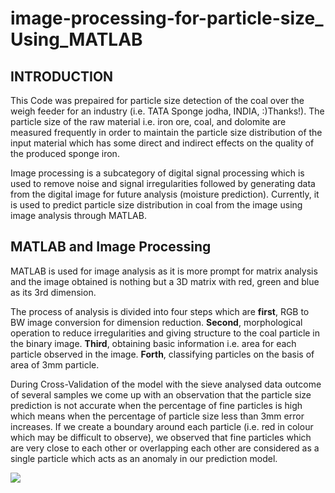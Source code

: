# image-processing-for-particle-size_ Using_MATLAB
## INTRODUCTION
This Code was prepaired for particle size detection of the coal over the weigh feeder for an industry (i.e. TATA Sponge jodha, INDIA,  :)Thanks!).
The particle size of the raw material i.e. iron ore, coal, and dolomite are measured frequently in order to maintain the particle size distribution of the input material which has some direct and indirect effects on the quality of the produced sponge iron.

Image processing is a subcategory of digital signal processing which is used to remove noise and signal irregularities followed by generating data from the digital image for future analysis (moisture prediction). Currently, it is used to predict particle size distribution in coal from the image using image analysis through MATLAB.

## MATLAB and Image Processing
MATLAB is used for image analysis as it is more prompt for matrix analysis and the image obtained is nothing but a 3D matrix with red, green and blue as its 3rd dimension.

The process of analysis is divided into four steps which are **first**, RGB to BW image conversion for dimension reduction. **Second**, morphological operation to reduce irregularities and giving structure to the coal particle in the binary image. **Third**, obtaining basic information i.e. area for each particle observed in the image. **Forth**, classifying particles on the basis of area of 3mm particle.

During Cross-Validation of the model with the sieve analysed data outcome of several samples we come up with an observation that the particle size prediction is not accurate when the percentage of fine particles is high which means when the percentage of particle size less than 3mm error increases. If we create a boundary around each particle (i.e. red in colour which may be difficult to observe), we observed that fine particles which are very close to each other or overlapping each other are considered as a single particle which acts as an anomaly in our prediction model.

![](image-processing-for-particle-size/Readme_Image/1.png.jpg)
